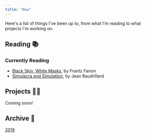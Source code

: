 ```yaml
---
title: "Now"
---
```


Here's a list of things I've been up to, from what I'm reading to what projects I'm working on.

## Reading 📚

### Currently Reading

* [Black Skin, White Masks](https://www.amazon.com/dp/0802143008/ref=cm_sw_r_tw_dp_U_x_yTMiEbYZKRN3S), by Frantz Fanon
* [Simulacra and Simulation](https://www.amazon.com/dp/0472065211/ref=cm_sw_r_tw_dp_U_x_5n7fEbVPD5519), by Jean Baudrillard

## Projects 👨‍💻

Coming soon!

## Archive 💾

[2019](/archive/now_2019)
